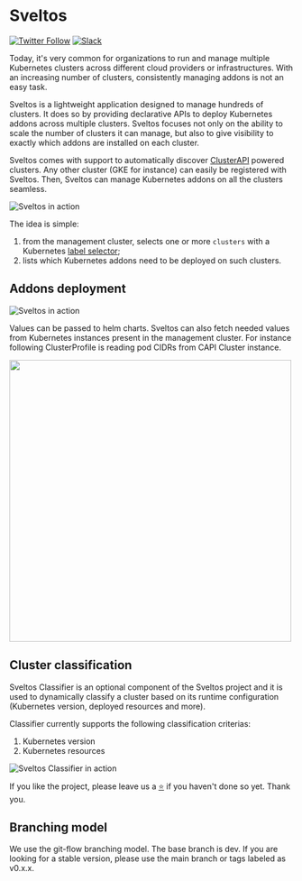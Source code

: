 # Sveltos

[![Twitter Follow](https://img.shields.io/twitter/follow/projectsveltos?style=social)](https://twitter.com/projectsveltos)
[![Slack](https://img.shields.io/badge/join%20slack-%23projectsveltos-brighteen)](https://join.slack.com/t/projectsveltos/shared_invite/zt-1hraownbr-W8NTs6LTimxLPB8Erj8Q6Q)

Today, it's very common for organizations to run and manage multiple Kubernetes clusters across different cloud providers or infrastructures. With an increasing number of clusters, consistently managing addons is not an easy task.

Sveltos is a lightweight application designed to manage hundreds of clusters. It does so by providing declarative APIs to deploy Kubernetes addons across multiple clusters. Sveltos focuses not only on the ability to scale the number of clusters it can manage, but also to give visibility to exactly which addons are installed on each cluster.

Sveltos comes with support to automatically discover [ClusterAPI](https://github.com/kubernetes-sigs/cluster-api) powered clusters. Any other cluster (GKE for instance) can easily be registered with Sveltos. Then, Sveltos can manage Kubernetes addons on all the clusters seamless.

![Sveltos in action](https://github.com/projectsveltos/sveltos-manager/blob/dev/doc/multi-clusters.png)

The idea is simple:
1. from the management cluster, selects one or more `clusters` with a Kubernetes [label selector](https://kubernetes.io/docs/concepts/overview/working-with-objects/labels/#label-selectors);
2. lists which Kubernetes addons need to be deployed on such clusters.

## Addons deployment

![Sveltos in action](https://github.com/projectsveltos/sveltos-manager/blob/main/doc/sveltos.png)

Values can be passed to helm charts. Sveltos can also fetch needed values from Kubernetes instances present in the management cluster.
For instance following ClusterProfile is reading pod CIDRs from CAPI Cluster instance.

<img src="https://raw.githubusercontent.com/projectsveltos/.github/main/docs/sveltos_calico.png" width="500">

## Cluster classification

Sveltos Classifier is an optional component of the Sveltos project and it is used to dynamically classify a cluster based on its runtime configuration (Kubernetes version, deployed resources and more).

Classifier currently supports the following classification criterias:
1. Kubernetes version
2. Kubernetes resources

![Sveltos Classifier in action](https://github.com/projectsveltos/demos/blob/main/classifier/classifier.gif)

If you like the project, please leave us a [⭐](https://github.com/projectsveltos/sveltos-manager) if you haven't done so yet. Thank you.

## Branching model

We use the git-flow branching model. The base branch is dev. If you are looking for a stable version, please use the main branch or tags labeled as v0.x.x.
